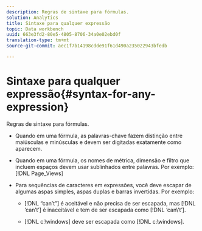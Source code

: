 ```yaml
---
description: Regras de sintaxe para fórmulas.
solution: Analytics
title: Sintaxe para qualquer expressão
topic: Data workbench
uuid: 663e3fd2-80e5-4805-8706-34a0e02ebd0f
translation-type: tm+mt
source-git-commit: aec1f7b14198cdde91f61d490a235022943bfedb

---
```



# Sintaxe para qualquer expressão{#syntax-for-any-expression}

Regras de sintaxe para fórmulas.

* Quando em uma fórmula, as palavras-chave fazem distinção entre maiúsculas e minúsculas e devem ser digitadas exatamente como aparecem.
* Quando em uma fórmula, os nomes de métrica, dimensão e filtro que incluem espaços devem usar sublinhados entre palavras. Por exemplo: [!DNL Page_Views]
* Para sequências de caracteres em expressões, você deve escapar de algumas aspas simples, aspas duplas e barras invertidas. Por exemplo:

   * [!DNL “can’t”] é aceitável e não precisa de ser escapada, mas [!DNL ‘can’t’] é inaceitável e tem de ser escapada como [!DNL ‘can\’t’].

   * [!DNL c:\windows] deve ser escapada como [!DNL c:\\windows].

